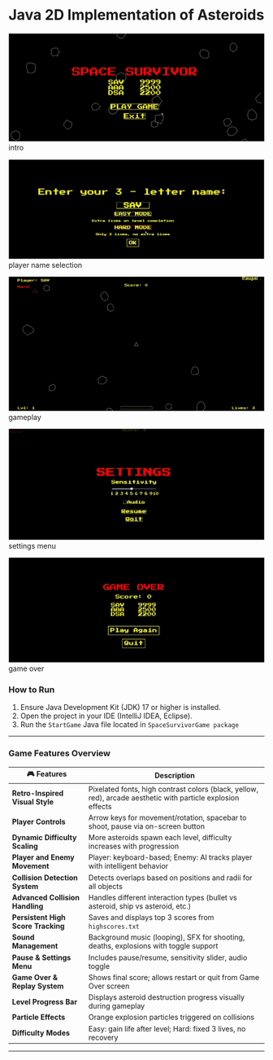 # Java 2D Implementation of Asteroids

![Alt text](src/Screenshots/intro.jpg)
intro

![Alt text](src/Screenshots/namepanel.jpg)
player name selection

![Alt text](src/Screenshots/gameplay.jpg)
gameplay

![Alt text](src/Screenshots/settings.jpg)
settings menu

![Alt text](src/Screenshots/gameover.jpg)
game over


### **How to Run**

1. Ensure Java Development Kit (JDK) 17 or higher is installed.
2. Open the project in your IDE (IntelliJ IDEA, Eclipse).
3. Run the `StartGame` Java file located in `SpaceSurvivorGame package`
---
### **Game Features Overview**

| 🎮 Features                          | Description |
|------------------------------------|-------------|
| **Retro-Inspired Visual Style**    | Pixelated fonts, high contrast colors (black, yellow, red), arcade aesthetic with particle explosion effects |
| **Player Controls**                | Arrow keys for movement/rotation, spacebar to shoot, pause via on-screen button |
| **Dynamic Difficulty Scaling**     | More asteroids spawn each level, difficulty increases with progression |
| **Player and Enemy Movement**      | Player: keyboard-based; Enemy: AI tracks player with intelligent behavior |
| **Collision Detection System**     | Detects overlaps based on positions and radii for all objects |
| **Advanced Collision Handling**    | Handles different interaction types (bullet vs asteroid, ship vs asteroid, etc.) |
| **Persistent High Score Tracking** | Saves and displays top 3 scores from `highscores.txt` |
| **Sound Management**               | Background music (looping), SFX for shooting, deaths, explosions with toggle support |
| **Pause & Settings Menu**          | Includes pause/resume, sensitivity slider, audio toggle |
| **Game Over & Replay System**      | Shows final score; allows restart or quit from Game Over screen |
| **Level Progress Bar**             | Displays asteroid destruction progress visually during gameplay |
| **Particle Effects**               | Orange explosion particles triggered on collisions |
| **Difficulty Modes**               | Easy: gain life after level; Hard: fixed 3 lives, no recovery |

---
